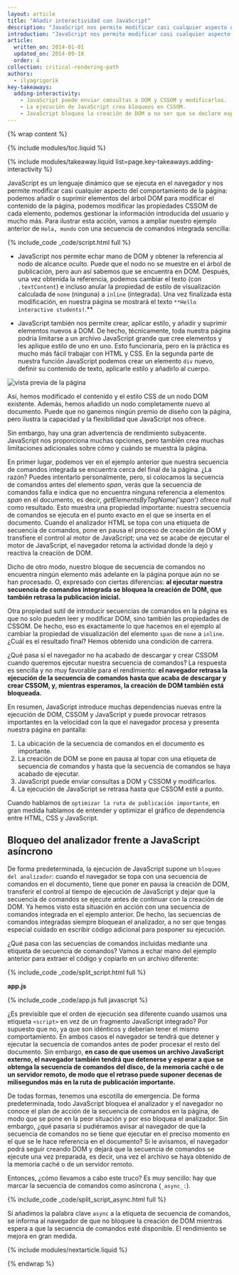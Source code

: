 ```yaml
---
layout: article
title: "Añadir interactividad con JavaScript"
description: "JavaScript nos permite modificar casi cualquier aspecto de la página: el contenido, el estilo y su comportamiento según las interacciones del usuario. Sin embargo, JavaScript también puede bloquear la creación de DOM y retrasar la visualización de la página. Para ofrecer un rendimiento óptimo, define que JavaScript sea asíncrono y elimina todo el contenido JavaScript innecesario de la ruta de publicación importante."
introduction: "JavaScript nos permite modificar casi cualquier aspecto de la página: el contenido, el estilo y su comportamiento según las interacciones del usuario. Sin embargo, JavaScript también puede bloquear la creación de DOM y retrasar la visualización de la página. Para ofrecer un rendimiento óptimo, define que JavaScript sea asíncrono y elimina todo el contenido JavaScript innecesario de la ruta de publicación importante."
article:
  written_on: 2014-01-01
  updated_on: 2014-09-18
  order: 4
collection: critical-rendering-path
authors:
  - ilyagrigorik
key-takeaways:
  adding-interactivity:
    - JavaScript puede enviar consultas a DOM y CSSOM y modificarlos.
    - La ejecución de JavaScript crea bloqueos en CSSOM.
    - JavaScript bloquea la creación de DOM a no ser que se declare expresamente como asíncrono.
---
```

{% wrap content %}

<style>
  img, video, object {
    max-width: 100%;
  }

  img.center {
    display: block;
    margin-left: auto;
    margin-right: auto;
  }
</style>

{% include modules/toc.liquid %}

{% include modules/takeaway.liquid list=page.key-takeaways.adding-interactivity %}

JavaScript es un lenguaje dinámico que se ejecuta en el navegador y nos permite modificar casi cualquier aspecto del comportamiento de la página: podemos añadir o suprimir elementos del árbol DOM para modificar el contenido de la página, podemos modificar las propiedades CSSOM de cada elemento, podemos gestionar la información introducida del usuario y mucho más. Para ilustrar esta acción, vamos a ampliar nuestro ejemplo anterior de `Hola, mundo` con una secuencia de comandos integrada sencilla:

{% include_code _code/script.html full %}

* JavaScript nos permite echar mano de DOM y obtener la referencia al nodo de alcance oculto. Puede que el nodo no se muestre en el árbol de publicación, pero aun así sabemos que se encuentra en DOM. Después, una vez obtenida la referencia, podemos cambiar el texto (con `.textContent`) e incluso anular la propiedad de estilo de visualización calculada de `none` (ninguna) a `inline` (integrada). Una vez finalizada esta modificación, en nuestra página se mostrará el texto `**Hello interactive students!`.**

* JavaScript también nos permite crear, aplicar estilo, y añadir y suprimir elementos nuevos a DOM. De hecho, técnicamente, toda nuestra página podría limitarse a un archivo JavaScript grande que cree elementos y les aplique estilo de uno en uno. Esto funcionaría, pero en la práctica es mucho más fácil trabajar con HTML y CSS. En la segunda parte de nuestra función JavaScript podemos crear un elemento `div` nuevo, definir su contenido de texto, aplicarle estilo y añadirlo al cuerpo.

<img src="images/device-js-small.png" class="center" alt="vista previa de la página">

Así, hemos modificado el contenido y el estilo CSS de un nodo DOM existente. Además, hemos añadido un nodo completamente nuevo al documento. Puede que no ganemos ningún premio de diseño con la página, pero ilustra la capacidad y la flexibilidad que JavaScript nos ofrece.

Sin embargo, hay una gran advertencia de rendimiento subyacente. JavaScript nos proporciona muchas opciones, pero también crea muchas limitaciones adicionales sobre cómo y cuándo se muestra la página.

En primer lugar, podemos ver en el ejemplo anterior que nuestra secuencia de comandos integrada se encuentra cerca del final de la página. ¿La razón? Puedes intentarlo personalmente, pero, si colocamos la secuencia de comandos antes del elemento _span_, verás que la secuencia de comandos falla e indica que no encuentra ninguna referencia a elementos _span_ en el documento, es decir, _getElementsByTagName('span')_ ofrece _null_ como resultado. Esto muestra una propiedad importante: nuestra secuencia de comandos se ejecuta en el punto exacto en el que se inserta en el documento. Cuando el analizador HTML se topa con una etiqueta de secuencia de comandos, pone en pausa el proceso de creación de DOM y transfiere el control al motor de JavaScript; una vez se acabe de ejecutar el motor de JavaScript, el navegador retoma la actividad donde la dejó y reactiva la creación de DOM.

Dicho de otro modo, nuestro bloque de secuencia de comandos no encuentra ningún elemento más adelante en la página porque aún no se han procesado. O, expresado con ciertas diferencias: **al ejecutar nuestra secuencia de comandos integrada se bloquea la creación de DOM, que también retrasa la publicación inicial.**

Otra propiedad sutil de introducir secuencias de comandos en la página es que no solo pueden leer y modificar DOM, sino también las propiedades de CSSOM. De hecho, eso es exactamente lo que hacemos en el ejemplo al cambiar la propiedad de visualización del elemento `span` de `none` a `inline`. ¿Cuál es el resultado final? Hemos obtenido una condición de carrera.

¿Qué pasa si el navegador no ha acabado de descargar y crear CSSOM cuando queremos ejecutar nuestra secuencia de comandos? La respuesta es sencilla y no muy favorable para el rendimiento: **el navegador retrasa la ejecución de la secuencia de comandos hasta que acaba de descargar y crear CSSOM, y, mientras esperamos, la creación de DOM también está bloqueada.**

En resumen, JavaScript introduce muchas dependencias nuevas entre la ejecución de DOM, CSSOM y JavaScript y puede provocar retrasos importantes en la velocidad con la que el navegador procesa y presenta nuestra página en pantalla:

1. La ubicación de la secuencia de comandos en el documento es importante.
2. La creación de DOM se pone en pausa al topar con una etiqueta de secuencia de comandos y hasta que la secuencia de comandos se haya acabado de ejecutar.
3. JavaScript puede enviar consultas a DOM y CSSOM y modificarlos.
4. La ejecución de JavaScript se retrasa hasta que CSSOM esté a punto.

Cuando hablamos de `optimizar la ruta de publicación importante`, en gran medida hablamos de entender y optimizar el gráfico de dependencia entre HTML, CSS y JavaScript.


## Bloqueo del analizador frente a JavaScript asíncrono

De forma predeterminada, la ejecución de JavaScript supone un `bloqueo del analizador`: cuando el navegador se topa con una secuencia de comandos en el documento, tiene que poner en pausa la creación de DOM, transferir el control al tiempo de ejecución de JavaScript y dejar que la secuencia de comandos se ejecute antes de continuar con la creación de DOM. Ya hemos visto esta situación en acción con una secuencia de comandos integrada en el ejemplo anterior. De hecho, las secuencias de comandos integradas siempre bloquean el analizador, a no ser que tengas especial cuidado en escribir código adicional para posponer su ejecución.

¿Qué pasa con las secuencias de comandos incluidas mediante una etiqueta de secuencia de comandos? Vamos a echar mano del ejemplo anterior para extraer el código y copiarlo en un archivo diferente:

{% include_code _code/split_script.html full %}

**app.js**

{% include_code _code/app.js full javascript %}

¿Es previsible que el orden de ejecución sea diferente cuando usamos una etiqueta `<script>` en vez de un fragmento JavaScript integrado? Por supuesto que no, ya que son idénticos y deberían tener el mismo comportamiento. En ambos casos el navegador se tendrá que detener y ejecutar la secuencia de comandos antes de poder procesar el resto del documento. Sin embargo, **en caso de que usemos un archivo JavaScript externo, el navegador también tendrá que detenerse y esperar a que se obtenga la secuencia de comandos del disco, de la memoria caché o de un servidor remoto, de modo que el retraso puede suponer decenas de milisegundos más en la ruta de publicación importante.**

De todas formas, tenemos una escotilla de emergencia. De forma predeterminada, todo JavaScript bloquea el analizador y el navegador no conoce el plan de acción de la secuencia de comandos en la página, de modo que se pone en la peor situación y por eso bloquea el analizador. Sin embargo, ¿qué pasaría si pudiéramos avisar al navegador de que la secuencia de comandos no se tiene que ejecutar en el preciso momento en el que se le hace referencia en el documento? Si le avisamos, el navegador podrá seguir creando DOM y dejará que la secuencia de comandos se ejecute una vez preparada, es decir, una vez el archivo se haya obtenido de la memoria caché o de un servidor remoto.

Entonces, ¿cómo llevamos a cabo este truco? Es muy sencillo: hay que marcar la secuencia de comandos como asíncrona (`_async_:`).

{% include_code _code/split_script_async.html full %}

Si añadimos la palabra clave `async` a la etiqueta de secuencia de comandos, se informa al navegador de que no bloquee la creación de DOM mientras espera a que la secuencia de comandos esté disponible. El rendimiento se mejora en gran medida.

{% include modules/nextarticle.liquid %}

{% endwrap %}

